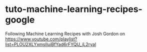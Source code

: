# tuto-machine-learning-recipes-google
Following Machine Learning Recipes with Josh Gordon on https://www.youtube.com/playlist?list=PLOU2XLYxmsIIuiBfYad6rFYQU_jL2ryal
